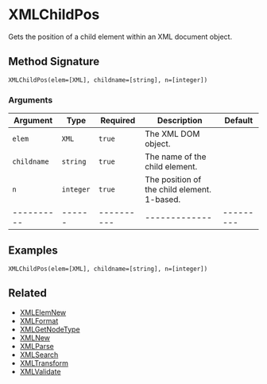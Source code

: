 # XMLChildPos

Gets the position of a child element within an XML document object.

## Method Signature

```
XMLChildPos(elem=[XML], childname=[string], n=[integer])
```

### Arguments

| Argument    | Type      | Required   | Description                                 | Default   |
| ----------- | --------- | ---------- | ------------------------------------------- | --------- |
| `elem`      | `XML`     | `true`     | The XML DOM object.                         |           |
| `childname` | `string`  | `true`     | The name of the child element.              |           |
| `n`         | `integer` | `true`     | The position of the child element. 1-based. |           |
| ----------  | ------    | ---------- | -------------                               | --------- |

## Examples

```
XMLChildPos(elem=[XML], childname=[string], n=[integer])
```

## Related

* [XMLElemNew](xmlelemnew.md)
* [XMLFormat](xmlformat.md)
* [XMLGetNodeType](xmlgetnodetype.md)
* [XMLNew](xmlnew.md)
* [XMLParse](xmlparse.md)
* [XMLSearch](xmlsearch.md)
* [XMLTransform](xmltransform.md)
* [XMLValidate](xmlvalidate.md)

